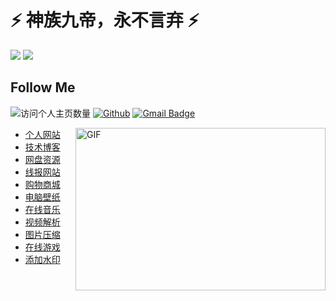 <!--
**wu529778790/wu529778790** is a ✨ _special_ ✨ repository because its `README.md` (this file) appears on your GitHub profile.

Here are some ideas to get you started:

- 🔭 I’m currently working on ...
- 🌱 I’m currently learning ...
- 👯 I’m looking to collaborate on ...
- 🤔 I’m looking for help with ...
- 💬 Ask me about ...
- 📫 How to reach me: ...
- 😄 Pronouns: ...
- ⚡ Fun fact: ...
https://blog.csdn.net/qq_42937522/article/details/116429544
-->


# ⚡ 神族九帝，永不言弃 ⚡

![](https://github-readme-stats.vercel.app/api?username=wu529778790&count_private=true&show_icons=true&icon_color=0366d6&text_color=24292e&bg_color=ffffff&hide_title=true) ![](https://github-readme-stats.vercel.app/api/top-langs/?hide=php&username=wu529778790&layout=compact)

## Follow Me

![访问个人主页数量](https://komarev.com/ghpvc/?username=wu529778790&color=green)
[![Github](https://img.shields.io/github/stars/wu529778790?style=social)](https://github.com/wu529778790)
[![Gmail Badge](https://img.shields.io/badge/gmail-529778790@qq.com-Green?style=flat-square&logo=Gmail&logoColor=white&link=mailto:529778790@qq.com)](mailto:529778790@qq.com)

<img align="right" alt="GIF" src="https://cdn.jsdelivr.net/gh/wu529778790/image/blog/code.gif?raw=true" width="400" height="260" />

- [个人网站](https://shenzjd.com)
- [技术博客](https://blog.shenzjd.com)
- [网盘资源](https://alist.shenzjd.com)
- [线报网站](https://xianbao.shenzjd.com)
- [购物商城](https://mall.shenzjd.com)
- [电脑壁纸](https://shenzjd.com/shenzjd/tupian/)
- [在线音乐](https://shenzjd.com/shenzjd/music/)
- [视频解析](https://shenzjd.com/shenzjd/video/)
- [图片压缩](https://shenzjd.com/shenzjd/tinyimg/)
- [在线游戏](https://shenzjd.com/shenzjd/xiaobawang/)
- [添加水印](https://shenzjd.com/shenzjd/watermark/)
